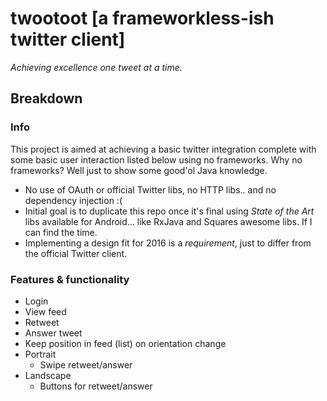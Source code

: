 # twootoot [a frameworkless-ish twitter client]
_Achieving excellence one tweet at a time._

## Breakdown
### Info
This project is aimed at achieving a basic twitter integration complete with some basic user interaction listed below using no frameworks.
Why no frameworks? Well just to show some good'ol Java knowledge.
* No use of OAuth or official Twitter libs, no HTTP libs.. and no dependency injection :(
* Initial goal is to duplicate this repo once it's final using _State of the Art_ libs available for Android... like RxJava and Squares awesome libs. If I can find the time.
* Implementing a design fit for 2016 is a _requirement_, just to differ from the official Twitter client.

### Features & functionality
* Login
* View feed
* Retweet
* Answer tweet
* Keep position in feed (list) on orientation change
* Portrait
  * Swipe retweet/answer
* Landscape
  * Buttons for retweet/answer
